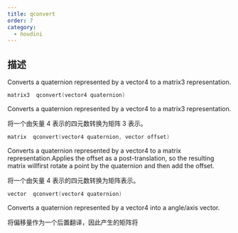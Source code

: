 ```yaml
---
title: qconvert
order: 7
category:
  - houdini
---
```

    
## 描述

Converts a quaternion represented by a vector4 to a matrix3 representation.

```c
matrix3  qconvert(vector4 quaternion)
```

Converts a quaternion represented by a vector4 to a matrix3 representation.

将一个由矢量 4 表示的四元数转换为矩阵 3 表示。

```c
matrix  qconvert(vector4 quaternion, vector offset)
```

Converts a quaternion represented by a vector4 to a matrix
representation.Applies the offset as a post-translation, so the resulting
matrix willfirst rotate a point by the quaternion and then add the offset.

将一个由矢量 4 表示的四元数转换为矩阵表示。

```c
vector  qconvert(vector4 quaternion)
```

Converts a quaternion represented by a vector4 into a angle/axis vector.

将偏移量作为一个后置翻译，因此产生的矩阵将
